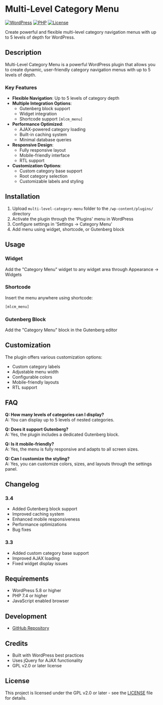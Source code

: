 # Multi-Level Category Menu

[![WordPress](https://img.shields.io/wordpress/v/multi-level-category-menu.svg)](https://wordpress.org/plugins/multi-level-category-menu/)
[![PHP](https://img.shields.io/badge/PHP-7.4%2B-blue.svg)](https://php.net/)
[![License](https://img.shields.io/badge/license-GPL--2.0%2B-green.svg)](https://www.gnu.org/licenses/gpl-2.0.html)

Create powerful and flexible multi-level category navigation menus with up to 5 levels of depth for WordPress.

## Description

Multi-Level Category Menu is a powerful WordPress plugin that allows you to create dynamic, user-friendly category navigation menus with up to 5 levels of depth.

### Key Features

- **Flexible Navigation**: Up to 5 levels of category depth
- **Multiple Integration Options**:
  - Gutenberg block support
  - Widget integration
  - Shortcode support `[mlcm_menu]`
- **Performance Optimized**:
  - AJAX-powered category loading
  - Built-in caching system
  - Minimal database queries
- **Responsive Design**:
  - Fully responsive layout
  - Mobile-friendly interface
  - RTL support
- **Customization Options**:
  - Custom category base support
  - Root category selection
  - Customizable labels and styling

## Installation

1. Upload `multi-level-category-menu` folder to the `/wp-content/plugins/` directory
2. Activate the plugin through the 'Plugins' menu in WordPress
3. Configure settings in 'Settings → Category Menu'
4. Add menu using widget, shortcode, or Gutenberg block

## Usage

### Widget
Add the "Category Menu" widget to any widget area through Appearance → Widgets

### Shortcode
Insert the menu anywhere using shortcode:
```php
[mlcm_menu]
```

### Gutenberg Block
Add the "Category Menu" block in the Gutenberg editor

## Customization

The plugin offers various customization options:

- Custom category labels
- Adjustable menu width
- Configurable colors
- Mobile-friendly layouts
- RTL support

## FAQ

**Q: How many levels of categories can I display?**  
A: You can display up to 5 levels of nested categories.

**Q: Does it support Gutenberg?**  
A: Yes, the plugin includes a dedicated Gutenberg block.

**Q: Is it mobile-friendly?**  
A: Yes, the menu is fully responsive and adapts to all screen sizes.

**Q: Can I customize the styling?**  
A: Yes, you can customize colors, sizes, and layouts through the settings panel.

## Changelog

### 3.4
- Added Gutenberg block support
- Improved caching system
- Enhanced mobile responsiveness
- Performance optimizations
- Bug fixes

### 3.3
- Added custom category base support
- Improved AJAX loading
- Fixed widget display issues

## Requirements

- WordPress 5.8 or higher
- PHP 7.4 or higher
- JavaScript enabled browser

## Development

- [GitHub Repository](https://github.com/gemuzkm/multi-level-category-menu)

## Credits

- Built with WordPress best practices
- Uses jQuery for AJAX functionality
- GPL v2.0 or later license

## License

This project is licensed under the GPL v2.0 or later - see the [LICENSE](LICENSE) file for details.